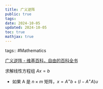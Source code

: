 ```yaml
---
title: 广义逆阵
public: true
tags:
date: 2024-10-05
updated: 2024-10-05
toc: true
mathjax: true
---
```


tags:: #Mathematics

[广义逆阵 - 维基百科，自由的百科全书](https://zh.wikipedia.org/wiki/%E5%B9%BF%E4%B9%89%E9%80%86%E9%98%B5)

求解线性方程组 $Ax=b$

  + 如果 A 是 $n  \times m$ 矩阵，$x=A^{+} b+\left(I-A^{+} A\right) u$
